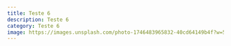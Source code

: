 ```yaml
---
title: Teste 6
description: Teste 6
category: Teste 6
image: https://images.unsplash.com/photo-1746483965832-40cd64149b4f?w=500&auto=format&fit=crop&q=60&ixlib=rb-4.1.0&ixid=M3wxMjA3fDB8MHxmZWF0dXJlZC1waG90b3MtZmVlZHwzfHx8ZW58MHx8fHx8
---
```

